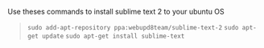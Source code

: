 Use theses commands to install sublime text 2 to your ubuntu OS

> `sudo add-apt-repository ppa:webupd8team/sublime-text-2`
> `sudo apt-get update`
> `sudo apt-get install sublime-text`
